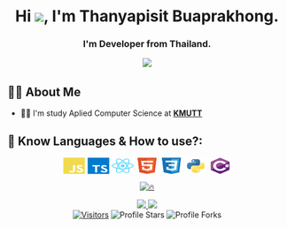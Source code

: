 <h1 align="center">Hi <img src="https://raw.githubusercontent.com/MartinHeinz/MartinHeinz/master/wave.gif" width="30px">, I'm Thanyapisit Buaprakhong.</h1>
<h3 align="center">I'm Developer from Thailand.</h3>
<p align="center">
          <img src="https://64.media.tumblr.com/6631cd103f274efce6b6469ae1dc69a3/a89930a95d7ac06b-69/s500x750/b79a3f9e77f0e2e79c7c2d40ddf1acc70f9b858a.gif">
 
 </p>

## 🙋‍♂️ About Me

- 🧑‍🎓 I'm study Aplied Computer Science at  **[KMUTT](https://www.kmutt.ac.th/)**

## 🚀 Know Languages & How to use?:

<p align="center"> 
  <img align="center" alt="Rafa-Js" height="30" width="40" src="https://raw.githubusercontent.com/devicons/devicon/master/icons/javascript/javascript-plain.svg">
  <img align="center" alt="Rafa-Ts" height="30" width="40" src="https://raw.githubusercontent.com/devicons/devicon/master/icons/typescript/typescript-plain.svg">
  <img align="center" alt="Rafa-React" height="30" width="40" src="https://raw.githubusercontent.com/devicons/devicon/master/icons/react/react-original.svg">
  <img align="center" alt="Rafa-HTML" height="30" width="40" src="https://raw.githubusercontent.com/devicons/devicon/master/icons/html5/html5-original.svg">
  <img align="center" alt="Rafa-CSS" height="30" width="40" src="https://raw.githubusercontent.com/devicons/devicon/master/icons/css3/css3-original.svg">
  <img align="center" alt="Rafa-Python" height="30" width="40" src="https://raw.githubusercontent.com/devicons/devicon/master/icons/python/python-original.svg">
  <img align="center" alt="Rafa-Csharp" height="30" width="40" src="https://raw.githubusercontent.com/devicons/devicon/master/icons/csharp/csharp-original.svg">
</p>



<p align="center">
    <a href="https://github.com/anuraghazra/github-readme-stats">
        <img title=🔥 src="https://github-readme-streak-stats.herokuapp.com/?user=tententgc&theme=midnight-purple&hide_border=true&stroke=0000&background=060A0CD0"/>
    </a>
</p>

<div align="center">
  <a href="https://github.com/tententgc">
  <img height="180em" src="https://github-readme-stats.vercel.app/api?username=tententgc&show_icons=true&theme=midnight-purple&include_all_commits=true&count_private=true"/>
  <img height="180em" src="https://github-readme-stats.vercel.app/api/top-langs/?username=tententgc&layout=compact&langs_count=7&theme=midnight-purple"/>
</div>

<div align="center">
<img src="https://komarev.com/ghpvc/?username=tententgc&label=Profile%20Views&color=531C6A&style=flat&label=Visitors" alt="Visitors"></a>
<img src="https://img.shields.io/badge/dynamic/json?&label=Total%20Stars&color=531C6A&style=flat&style=for-the-badge&query=%24.stars&url=https://api.github-star-counter.workers.dev/user/tententgc" alt="Profile Stars"></a>
<img src="https://img.shields.io/badge/dynamic/json?&label=Total%20Forks&color=531C6A&style=flat&style=for-the-badge&query=%24.forks&url=https://api.github-star-counter.workers.dev/user/tententgc" alt="Profile Forks"></a>
</div>
<!-- <div align="center">

  ![Snake animation](https://github.com/rafaballerini/rafaballerini/blob/output/github-contribution-grid-snake.svg)

</div>
 -->
